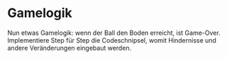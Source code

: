 # Gamelogik

Nun etwas Gamelogik: wenn der Ball den Boden erreicht, ist Game-Over.
Implementiere Step für Step die Codeschnipsel, womit Hindernisse und andere Veränderungen eingebaut werden.